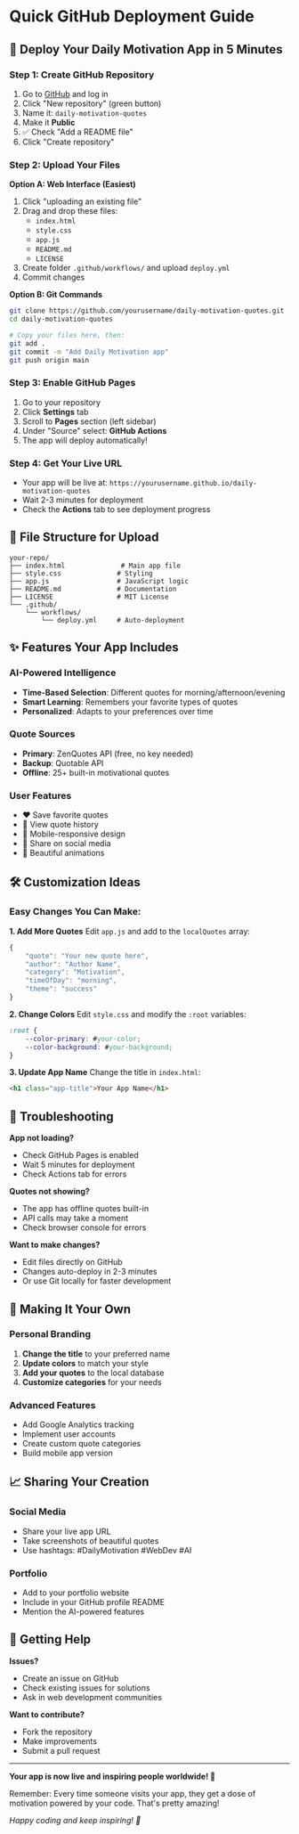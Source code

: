 # Quick GitHub Deployment Guide

## 🚀 Deploy Your Daily Motivation App in 5 Minutes

### Step 1: Create GitHub Repository
1. Go to [GitHub](https://github.com) and log in
2. Click "New repository" (green button)
3. Name it: `daily-motivation-quotes` 
4. Make it **Public**
5. ✅ Check "Add a README file"
6. Click "Create repository"

### Step 2: Upload Your Files
**Option A: Web Interface (Easiest)**
1. Click "uploading an existing file" 
2. Drag and drop these files:
   - `index.html`
   - `style.css` 
   - `app.js`
   - `README.md`
   - `LICENSE`
3. Create folder `.github/workflows/` and upload `deploy.yml`
4. Commit changes

**Option B: Git Commands**
```bash
git clone https://github.com/yourusername/daily-motivation-quotes.git
cd daily-motivation-quotes

# Copy your files here, then:
git add .
git commit -m "Add Daily Motivation app"
git push origin main
```

### Step 3: Enable GitHub Pages
1. Go to your repository
2. Click **Settings** tab
3. Scroll to **Pages** section (left sidebar)
4. Under "Source" select: **GitHub Actions**
5. The app will deploy automatically!

### Step 4: Get Your Live URL
- Your app will be live at: `https://yourusername.github.io/daily-motivation-quotes`
- Wait 2-3 minutes for deployment
- Check the **Actions** tab to see deployment progress

## 🔧 File Structure for Upload

```
your-repo/
├── index.html              # Main app file
├── style.css              # Styling  
├── app.js                 # JavaScript logic
├── README.md              # Documentation
├── LICENSE                # MIT License
└── .github/
    └── workflows/
        └── deploy.yml     # Auto-deployment
```

## ✨ Features Your App Includes

### AI-Powered Intelligence
- **Time-Based Selection**: Different quotes for morning/afternoon/evening
- **Smart Learning**: Remembers your favorite types of quotes
- **Personalized**: Adapts to your preferences over time

### Quote Sources
- **Primary**: ZenQuotes API (free, no key needed)
- **Backup**: Quotable API 
- **Offline**: 25+ built-in motivational quotes

### User Features
- ❤️ Save favorite quotes
- 🔄 View quote history
- 📱 Mobile-responsive design
- 🚀 Share on social media
- 🎨 Beautiful animations

## 🛠️ Customization Ideas

### Easy Changes You Can Make:

**1. Add More Quotes**
Edit `app.js` and add to the `localQuotes` array:
```javascript
{
    "quote": "Your new quote here",
    "author": "Author Name",
    "category": "Motivation",
    "timeOfDay": "morning",
    "theme": "success"
}
```

**2. Change Colors**
Edit `style.css` and modify the `:root` variables:
```css
:root {
    --color-primary: #your-color;
    --color-background: #your-background;
}
```

**3. Update App Name**
Change the title in `index.html`:
```html
<h1 class="app-title">Your App Name</h1>
```

## 🐛 Troubleshooting

**App not loading?**
- Check GitHub Pages is enabled
- Wait 5 minutes for deployment
- Check Actions tab for errors

**Quotes not showing?**
- The app has offline quotes built-in
- API calls may take a moment
- Check browser console for errors

**Want to make changes?**
- Edit files directly on GitHub
- Changes auto-deploy in 2-3 minutes
- Or use Git locally for faster development

## 🌟 Making It Your Own

### Personal Branding
1. **Change the title** to your preferred name
2. **Update colors** to match your style  
3. **Add your quotes** to the local database
4. **Customize categories** for your needs

### Advanced Features
- Add Google Analytics tracking
- Implement user accounts
- Create custom quote categories
- Build mobile app version

## 📈 Sharing Your Creation

### Social Media
- Share your live app URL
- Take screenshots of beautiful quotes
- Use hashtags: #DailyMotivation #WebDev #AI

### Portfolio
- Add to your portfolio website
- Include in your GitHub profile README
- Mention the AI-powered features

## 🤝 Getting Help

**Issues?**
- Create an issue on GitHub
- Check existing issues for solutions
- Ask in web development communities

**Want to contribute?**
- Fork the repository
- Make improvements
- Submit a pull request

---

**Your app is now live and inspiring people worldwide! 🎉**

Remember: Every time someone visits your app, they get a dose of motivation powered by your code. That's pretty amazing!

*Happy coding and keep inspiring! 💪*